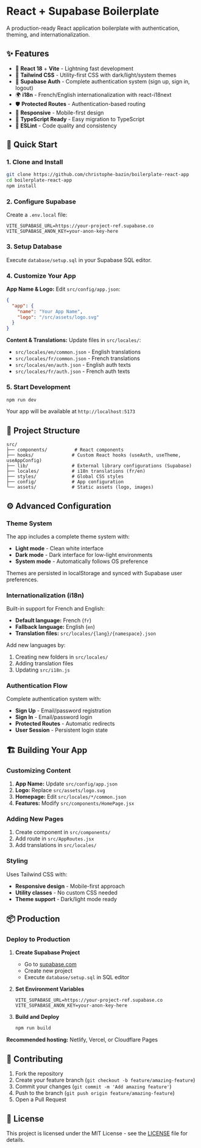 # React + Supabase Boilerplate

A production-ready React application boilerplate with authentication, theming, and internationalization.

## ✨ Features

- 🚀 **React 18** + **Vite** - Lightning fast development
- 🎨 **Tailwind CSS** - Utility-first CSS with dark/light/system themes
- 🔐 **Supabase Auth** - Complete authentication system (sign up, sign in, logout)
- 🌍 **i18n** - French/English internationalization with react-i18next
- 🛡️ **Protected Routes** - Authentication-based routing
- 📱 **Responsive** - Mobile-first design
- 🎯 **TypeScript Ready** - Easy migration to TypeScript
- 🔧 **ESLint** - Code quality and consistency

## 🚀 Quick Start

### 1. Clone and Install

```bash
git clone https://github.com/christophe-bazin/boilerplate-react-app
cd boilerplate-react-app
npm install
```

### 2. Configure Supabase

Create a `.env.local` file:
```env
VITE_SUPABASE_URL=https://your-project-ref.supabase.co
VITE_SUPABASE_ANON_KEY=your-anon-key-here
```

### 3. Setup Database

Execute `database/setup.sql` in your Supabase SQL editor.

### 4. Customize Your App

**App Name & Logo:**
Edit `src/config/app.json`:
```json
{
  "app": {
    "name": "Your App Name",
    "logo": "/src/assets/logo.svg"
  }
}
```

**Content & Translations:**
Update files in `src/locales/`:
- `src/locales/en/common.json` - English translations
- `src/locales/fr/common.json` - French translations
- `src/locales/en/auth.json` - English auth texts
- `src/locales/fr/auth.json` - French auth texts

### 5. Start Development

```bash
npm run dev
```

Your app will be available at `http://localhost:5173`

## 📁 Project Structure

```
src/
├── components/          # React components
├── hooks/              # Custom React hooks (useAuth, useTheme, useAppConfig)
├── lib/                # External library configurations (Supabase)
├── locales/            # i18n translations (fr/en)
├── styles/             # Global CSS styles
├── config/             # App configuration
└── assets/             # Static assets (logo, images)
```

## ⚙️ Advanced Configuration

### Theme System
The app includes a complete theme system with:
- **Light mode** - Clean white interface
- **Dark mode** - Dark interface for low-light environments  
- **System mode** - Automatically follows OS preference

Themes are persisted in localStorage and synced with Supabase user preferences.

### Internationalization (i18n)
Built-in support for French and English:
- **Default language:** French (`fr`)
- **Fallback language:** English (`en`)
- **Translation files:** `src/locales/{lang}/{namespace}.json`

Add new languages by:
1. Creating new folders in `src/locales/`
2. Adding translation files
3. Updating `src/i18n.js`

### Authentication Flow
Complete authentication system with:
- **Sign Up** - Email/password registration
- **Sign In** - Email/password login
- **Protected Routes** - Automatic redirects
- **User Session** - Persistent login state

## 🏗️ Building Your App

### Customizing Content
1. **App Name:** Update `src/config/app.json`
2. **Logo:** Replace `src/assets/logo.svg`
3. **Homepage:** Edit `src/locales/*/common.json`
4. **Features:** Modify `src/components/HomePage.jsx`

### Adding New Pages
1. Create component in `src/components/`
2. Add route in `src/AppRoutes.jsx`
3. Add translations in `src/locales/`

### Styling
Uses Tailwind CSS with:
- **Responsive design** - Mobile-first approach
- **Utility classes** - No custom CSS needed
- **Theme support** - Dark/light mode ready

## 📦 Production

### Deploy to Production

1. **Create Supabase Project**
   - Go to [supabase.com](https://supabase.com)
   - Create new project
   - Execute `database/setup.sql` in SQL editor

2. **Set Environment Variables**
   ```env
   VITE_SUPABASE_URL=https://your-project-ref.supabase.co
   VITE_SUPABASE_ANON_KEY=your-anon-key-here
   ```

3. **Build and Deploy**
   ```bash
   npm run build
   ```

**Recommended hosting:** Netlify, Vercel, or Cloudflare Pages

## 🤝 Contributing

1. Fork the repository
2. Create your feature branch (`git checkout -b feature/amazing-feature`)
3. Commit your changes (`git commit -m 'Add amazing feature'`)
4. Push to the branch (`git push origin feature/amazing-feature`)
5. Open a Pull Request

## 📄 License

This project is licensed under the MIT License - see the [LICENSE](LICENSE) file for details.
